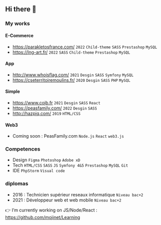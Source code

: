 ## Hi there 👋
### My works
#### E-Commerce
* https://parakletosfrance.com/ ```2022```  ```Child-theme``` ```SASS``` ```Prestashop``` ```MySQL```
* https://lng-art.fr/ ```2022``` ```SASS``` ```Child-theme``` ```Prestashop``` ```MySQL```

#### App
* http://www.whoisflag.com/ ```2021``` ```Desgin``` ```SASS``` ```Symfony``` ```MySQL```
* https://cseterritoiremoulins.fr/ ```2020``` ```Desgin``` ```SASS``` ```PHP``` ```MySQL```

#### Simple
* https://www.cojb.fr ```2021``` ```Desgin``` ```SASS``` ```React```
* https://peasfamily.com/  ```2022``` ```Desgin``` ```SASS```
* http://hazpiq.com/  ```2019``` ```HTML/CSS```

#### Web3
* Coming soon : PeasFamily.com ```Node.js``` ```React``` ```web3.js```

### Competences
* Design ```Figma``` ```Photoshop``` ```Adobe xD```
* Tech ```HTML/CSS``` ```SASS``` ```JS``` ```Symfony 4&5``` ```Prestashop```  ```MySQL``` ```Git```
* IDE ```PhpStorm``` ```Visual code``` 

### diplomas
* 2016 : Technicien supérieur reseaux informatique ```Niveau bac+2```
* 2021 : Développeur web et web mobile ```Niveau bac+2```

👉 I’m currently working on JS/Node/React : https://github.com/mojinet/Learning
<!--
**mojinet/mojinet** is a ✨ _special_ ✨ repository because its `README.md` (this file) appears on your GitHub profile.
Here are some ideas to get you started:
- 🔭 I’m currently working on ...
- 🌱 I’m currently learning ...
- 👯 I’m looking to collaborate on ...
- 🤔 I’m looking for help with ...
- 💬 Ask me about ...
- 📫 How to reach me: ...
- 😄 Pronouns: ...
- ⚡ Fun fact: ...
-->
